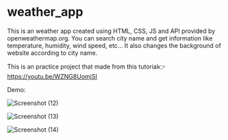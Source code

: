 # weather_app
This is an weather app created using HTML, CSS, JS and API provided by openweathermap.org. You can search city name and get information like temperature, humidity, wind speed, etc... It also changes the background of website according to city name.

This is an practice project that made from this tutorial👉 https://youtu.be/WZNG8UomjSI

Demo: 

![Screenshot (12)](https://user-images.githubusercontent.com/103566086/167391931-5b7a1047-cc58-4429-8cb6-d6a96ff1ff96.png)

![Screenshot (13)](https://user-images.githubusercontent.com/103566086/167392123-d613299d-9b3c-4b66-bef0-694778b37f6a.png)

![Screenshot (14)](https://user-images.githubusercontent.com/103566086/167392342-ca7f6ac6-2d99-49d7-af8a-4415ae1238fb.png)
